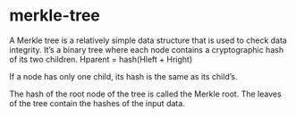 # merkle-tree

A Merkle tree is a relatively simple data structure that is used to check data integrity.
It’s a binary tree where each node contains a cryptographic hash of its two children.
Hparent = hash(Hleft + Hright)

If a node has only one child, its hash is the same as its child’s.

The hash of the root node of the tree is called the Merkle root. The leaves of the tree
contain the hashes of the input data.
